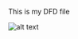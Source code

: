 This is my DFD file

![alt text](https://cloud.githubusercontent.com/assets/21342507/18681519/0fca5798-7f2e-11e6-93fb-1d6f3700fc45.PNG)
